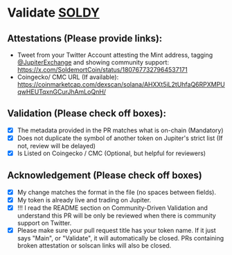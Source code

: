 # Validate [SOLDY](https://solscan.io/token/12HB1UxrSXeTcCWbU2vcd15ti2kToWz1S6oiZMmnBEBR)

## Attestations (Please provide links):
- Tweet from your Twitter Account attesting the Mint address, tagging [@JupiterExchange](https://twitter.com/JupiterExchange) and showing community support: https://x.com/SoldemortCoin/status/1807677327964537171
- Coingecko/ CMC URL (If available): https://coinmarketcap.com/dexscan/solana/AHXXt5iL2tUhfaQ6RPXMPUqwHEUTqxnGCurJhAmLoQnH/

## Validation (Please check off boxes):
- [X] The metadata provided in the PR matches what is on-chain (Mandatory)
- [X] Does not duplicate the symbol of another token on Jupiter's strict list (If not, review will be delayed)
- [X] Is Listed on Coingecko / CMC (Optional, but helpful for reviewers)  

## Acknowledgement (Please check off boxes)
- [X] My change matches the format in the file (no spaces between fields).
- [X] My token is already live and trading on Jupiter.
- [X] !!! I read the README section on Community-Driven Validation and understand this PR will be only be reviewed when there is community support on Twitter.
- [X] Please make sure your pull request title has your token name. If it just says "Main", or "Validate", it will automatically be closed. PRs containing broken attestation or solscan links will also be closed.